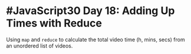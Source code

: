 # #JavaScript30 Day 18: Adding Up Times with Reduce

Using `map` and `reduce` to calculate the total video time (h, mins, secs) from an unordered list of videos.